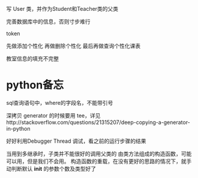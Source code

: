 写 User 类，并作为Student和Teacher类的父类

完善数据库中的信息，否则寸步难行

token

先做添加个性化
再做删除个性化
最后再做查询个性化课表


教室信息的填充不完整




# python备忘

   sql查询语句中，where的字段名，不能带引号
   
   深拷贝 generator 的时候要用 tee，详见http://stackoverflow.com/questions/21315207/deep-copying-a-generator-in-python
   
   好好利用Debugger Thread 调试，看之前的运行步骤的结果
   
   当用到多继承时，子类并不能很好的调用父类的 由类方法组成的构造函数，可能可以用，但是我们不会用。
   构造函数的重载，在没有更好的思路的情况下，就手动判断默认 __init__ 的参数个数及类型好了